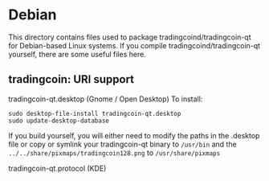 
Debian
====================
This directory contains files used to package tradingcoind/tradingcoin-qt
for Debian-based Linux systems. If you compile tradingcoind/tradingcoin-qt yourself, there are some useful files here.

## tradingcoin: URI support ##


tradingcoin-qt.desktop  (Gnome / Open Desktop)
To install:

	sudo desktop-file-install tradingcoin-qt.desktop
	sudo update-desktop-database

If you build yourself, you will either need to modify the paths in
the .desktop file or copy or symlink your tradingcoin-qt binary to `/usr/bin`
and the `../../share/pixmaps/tradingcoin128.png` to `/usr/share/pixmaps`

tradingcoin-qt.protocol (KDE)

